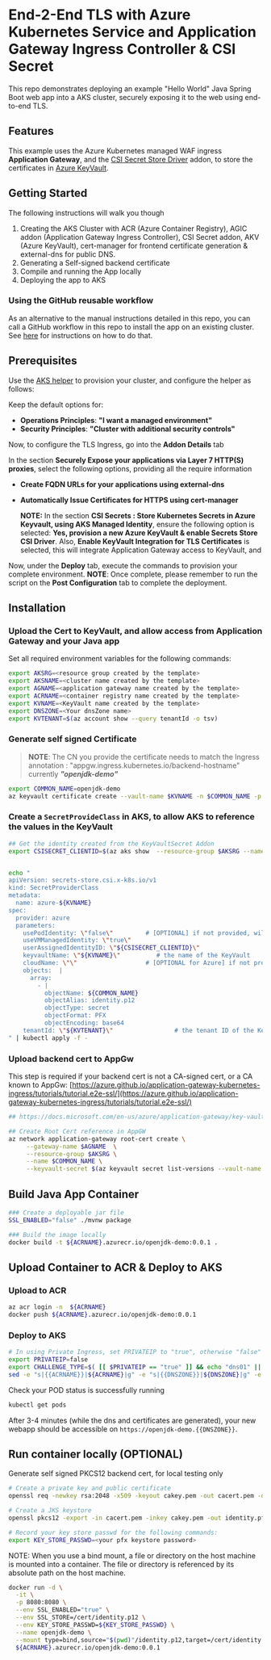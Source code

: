 # End-2-End TLS with Azure Kubernetes Service and Application Gateway Ingress Controller & CSI Secret

This repo demonstrates deploying an example "Hello World" Java Spring Boot web app into a AKS cluster, securely exposing it to the web using end-to-end TLS.

## Features

This example uses the Azure Kubernetes managed WAF ingress __Application Gateway__, and the [CSI Secret Store Driver](https://docs.microsoft.com/azure/aks/csi-secrets-store-driver) addon, to store the certificates in [Azure KeyVault](https://azure.microsoft.com/services/key-vault/).

## Getting Started

The following instructions will walk you though

1. Creating the AKS Cluster with ACR (Azure Container Registry), AGIC addon (Application Gateway Ingress Controller), CSI Secret addon, AKV (Azure KeyVault), cert-manager for frontend certificate generation & external-dns for public DNS.
2. Generating a Self-signed backend certificate
3. Compile and running the App locally
4. Deploying the app to AKS

### Using the GitHub reusable workflow

As an alternative to the manual instructions detailed in this repo, you can call a GitHub workflow in this repo to install the app on an existing cluster. See [here](workflow.md) for instructions on how to do that.

## Prerequisites

Use the [AKS helper](https://azure.github.io/Aks-Construction) to provision your cluster, and configure the helper as follows:

Keep the default options for:

* __Operations Principles__: __"I want a managed environment"__
* __Security Principles__: __"Cluster with additional security controls"__

Now, to configure the TLS Ingress, go into the __Addon Details__ tab

  In the section __Securely Expose your applications via Layer 7 HTTP(S) proxies__, select the following options, providing all the require information

* __Create FQDN URLs for your applications using external-dns__
* __Automatically Issue Certificates for HTTPS using cert-manager__

  __NOTE:__ In the section __CSI Secrets : Store Kubernetes Secrets in Azure Keyvault, using AKS Managed Identity__,  ensure the following option is selected: __Yes, provision a new Azure KeyVault & enable Secrets Store CSI Driver__.  Also, __Enable KeyVault Integration for TLS Certificates__ is selected, this will integrate Application Gateway access to KeyVault,  and

Now, under the __Deploy__ tab, execute the commands to provision your complete environment. __NOTE__: Once complete, please remember to run the script on the __Post Configuration__ tab to complete the deployment.

## Installation

### Upload the Cert to KeyVault, and allow access from Application Gateway and your Java app

Set all required environment variables for the following commands:

```bash
export AKSRG=<resource group created by the template>
export AKSNAME=<cluster name created by the template>
export AGNAME=<application gateway name created by the template>
export ACRNAME=<container registry name created by the template>
export KVNAME=<KeyVault name created by the template>
export DNSZONE=<Your dnsZone name>
export KVTENANT=$(az account show --query tenantId -o tsv)
```

### Generate self signed Certificate

>__NOTE__: The CN you provide the certificate needs to match the Ingress annotation : "appgw.ingress.kubernetes.io/backend-hostname" currently ___"openjdk-demo"___

```bash
export COMMON_NAME=openjdk-demo
az keyvault certificate create --vault-name $KVNAME -n $COMMON_NAME -p "$(az keyvault certificate get-default-policy | sed -e s/CN=CLIGetDefaultPolicy/CN=${COMMON_NAME}/g )"
```

### Create a `SecretProvideClass` in AKS, to allow AKS to reference the values in the KeyVault

```bash
## Get the identity created from the KeyVaultSecret Addon
export CSISECRET_CLIENTID=$(az aks show  --resource-group $AKSRG --name $AKSNAME --query addonProfiles.azureKeyvaultSecretsProvider.identity.clientId -o tsv)


echo "
apiVersion: secrets-store.csi.x-k8s.io/v1
kind: SecretProviderClass
metadata:
  name: azure-${KVNAME}
spec:
  provider: azure
  parameters:
    usePodIdentity: \"false\"         # [OPTIONAL] if not provided, will default to "false"
    useVMManagedIdentity: \"true\"
    userAssignedIdentityID: \"${CSISECRET_CLIENTID}\"
    keyvaultName: \"${KVNAME}\"          # the name of the KeyVault
    cloudName: \"\"                   # [OPTIONAL for Azure] if not provided, azure environment will default to AzurePublicCloud
    objects:  |
      array:
        - |
          objectName: ${COMMON_NAME}
          objectAlias: identity.p12
          objectType: secret
          objectFormat: PFX
          objectEncoding: base64
    tenantId: \"${KVTENANT}\"                 # the tenant ID of the KeyVault
" | kubectl apply -f -
```

### Upload backend cert to AppGw

This step is required if your backend cert is not a CA-signed cert, or a CA known to AppGw: [https://azure.github.io/application-gateway-kubernetes-ingress/tutorials/tutorial.e2e-ssl/](https://azure.github.io/application-gateway-kubernetes-ingress/tutorials/tutorial.e2e-ssl/)

```bash
## https://docs.microsoft.com/en-us/azure/application-gateway/key-vault-certs#how-integration-works

## Create Root Cert reference in AppGW
az network application-gateway root-cert create \
     --gateway-name $AGNAME  \
     --resource-group $AKSRG \
     --name $COMMON_NAME \
     --keyvault-secret $(az keyvault secret list-versions --vault-name $KVNAME -n $COMMON_NAME --query "[?attributes.enabled].id" -o tsv)
```

## Build Java App Container

```bash
### Create a deployable jar file
SSL_ENABLED="false" ./mvnw package

### Build the image locally
docker build -t ${ACRNAME}.azurecr.io/openjdk-demo:0.0.1 .
```

## Upload Container to ACR & Deploy to AKS

### Upload to ACR

```bash
az acr login -n  ${ACRNAME}
docker push ${ACRNAME}.azurecr.io/openjdk-demo:0.0.1
```

### Deploy to AKS

```bash
# In using Private Ingress, set PRIVATEIP to "true", otherwise "false"
export PRIVATEIP=false
export CHALLENGE_TYPE=$( [[ $PRIVATEIP == "true" ]] && echo "dns01" || echo "http01" )
sed -e "s|{{ACRNAME}}|${ACRNAME}|g" -e "s|{{DNSZONE}}|${DNSZONE}|g" -e "s|{{KVNAME}}|${KVNAME}|g" -e "s|{{PRIVATEIP}}|${PRIVATEIP}|g"  -e "s|{{CHALLENGE_TYPE}}|${CHALLENGE_TYPE}|g" ./deployment-csi.yml | kubectl apply -f -
```

Check your POD status is successfully running

```bash
kubectl get pods
```

After 3-4 minutes (while the dns and certificates are generated), your new webapp should be accessible on ```https://openjdk-demo.{{DNSZONE}}```.

## Run container locally (OPTIONAL)

Generate self signed PKCS12 backend cert, for local testing only

```bash
# Create a private key and public certificate
openssl req -newkey rsa:2048 -x509 -keyout cakey.pem -out cacert.pem -days 3650

# Create a JKS keystore
openssl pkcs12 -export -in cacert.pem -inkey cakey.pem -out identity.pfx

# Record your key store passwd for the following commands:
export KEY_STORE_PASSWD=<your pfx keystore password>
```

NOTE: When you use a bind mount, a file or directory on the host machine is mounted into a container. The file or directory is referenced by its absolute path on the host machine.

```bash
docker run -d \
  -it \
  -p 8080:8080 \
  --env SSL_ENABLED="true" \
  --env SSL_STORE=/cert/identity.p12 \
  --env KEY_STORE_PASSWD=${KEY_STORE_PASSWD} \
  --name openjdk-demo \
  --mount type=bind,source="$(pwd)"/identity.p12,target=/cert/identity.p12,readonly  \
  ${ACRNAME}.azurecr.io/openjdk-demo:0.0.1
```
